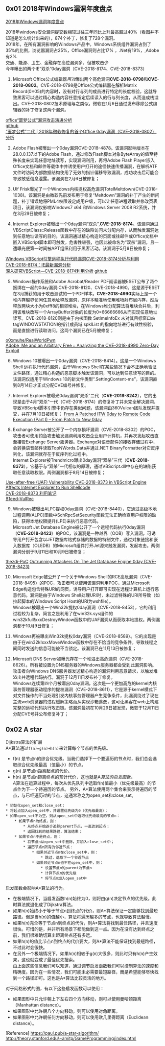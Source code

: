 ## 0x01 2018年Windows漏洞年度盘点

[2018年Windows漏洞年度盘点](https://www.freebuf.com/articles/paper/194868.html)

2018年windows安全漏洞提交数相较过往三年同比上升最高超过40%（看图并不知道是怎么统计出来的），874个补丁，修复了728个漏洞。  
2018年，在所有漏洞影响的Windows产品中，Windows系统组件漏洞占到了35%的比例，浏览器漏洞占25%，Office漏洞则占比17% ，.Net有19%，,Adobe有2%  
交通、能源、卫生、金融存在高位漏洞多，但被攻击少  
今年曝出的两个IE“双杀”0day漏洞（CVE-2018-8174、CVE-2018-8373）  


1. Microsoft Office公式编辑器*再次*曝出两个高危漏洞**CVE-2018-0798**和**CVE-2018-0802**。CVE-2018-0798是Office公式编辑器在解析Matrix Record(0×05)的内容时，没有对行与列的成员进行特定的长度校验，这就导致黑客可以通过精心构造内容任意指定后续读入的行与列长度，从而造成栈溢出。CVE-2018-0802技术原理与之类似，微软在1月9日通过发布移除公式编辑器的补丁修复这两个漏洞。 

[office“噩梦公式”漏洞攻击演进分析](https://www.anquanke.com/post/id/96409)  
[github](https://github.com/rxwx/CVE-2018-0802)  
[“噩梦公式”二代 | 2018年微软修复的首个Office 0day漏洞（CVE-2018-0802）分析](https://www.freebuf.com/vuls/159789.html)

2. Adobe Flash被曝出一个0day漏洞CVE-2018-4878。该漏洞影响版本在28.0.0.137以下的Adobe Flash，通过修改Flash脚本对象ByteArray的值至特殊长度来实现任意地址读写，实现漏洞利用，再将Adobe Flash Player嵌入Office文档和邮件等载体中并诱使用户打开的途径快速传播漏洞，在解析ATF文件时访问内部数据结构使用了无效的指针偏移导致漏洞，成功攻击后可能会导致敏感信息泄露。该漏洞在2月6日被修复； 

3. Ulf Frisk曝光了一个Windows内核提权高危漏洞TotelMeltdown(CVE-2018-1038)。该漏洞是由微软先前发布用于修复“Meltdown”漏洞的补丁产生的新问题，补丁错误地将PML4权限设定成用户级，可以让任意进程读取并修改页表项目，该漏洞仅影响Windows7 x64 和Windows Server 2008 R2系统，并在3月29日被修复； 

4. Internet Explorer被曝出一个0day漏洞“双杀”,**CVE-2018-8174**。该漏洞通过VBScriptClass::Release函数中存在的缺陷访问未分配内存，从而触发漏洞达到任意地址读写的目的。该漏洞通过精心构造的页面或往邮件或Office文档中嵌入VBScript脚本即可触发，危害性较强，也因此被命名为“双杀”漏洞，且一遭曝光便第一时间被APT组织利用于黑客活动。该漏洞于5月8日被修复； 

[Windows VBScript引擎远程执行代码漏洞CVE-2018-8174分析与利用](https://www.freebuf.com/vuls/188618.html)  
[CVE-2018-8174：IE最新漏洞分析](https://www.anquanke.com/post/id/117790)   
[深入研究VBScript—CVE-2018-8174利用分析](http://www.4hou.com/vulnerable/12410.html)
[github](https://github.com/qazbnm456/awesome-cve-poc/blob/master/CVE-2018-8174.md)  

5. Windows操作系统和Adobe Acrobat/Reader PDF阅读器被ESET公布了两个捆绑在一起的0day漏洞:CVE-2018-8120、CVE-2018-4990。这是源于ESET在3月捕获的用于攻击测试的一个PDF样本。**CVE-2018-4990**实际上是一个堆内存越界访问任意地址释放漏洞，原样本精准地使用堆喷射布局内存，然后释放两块大小为0xfff8的相邻堆块，在Windows堆分配算法将堆块合并后，利用该堆块改写一个ArrayBuffer对象的长度为0×66666666从而实现任意地址读写。CVE-2018-8120则是由于内核函数 SetImeInfoEx 未对其目标窗口站 tagWINDOWSTATION的指针成员域 spklList 的指向地址进行有效性校验，而是直接进行读取访问。这两个漏洞已在5月被修复； 

[o0xmuhe/RealWorldPwn](https://github.com/o0xmuhe/RealWorldPwn/tree/master/CVE-2018-4990)  
[Adobe, Me and an Arbitrary Free :: Analyzing the CVE-2018-4990 Zero-Day Exploit](https://srcincite.io/blog/2018/05/21/adobe-me-and-a-double-free.html)

6. Windows 10被曝出一个0day漏洞（CVE-2018-8414）。这是一个Windows Shell 远程执行代码漏洞，由于Windows Shell在某些情况下会不正确地验证文件路径，通过精心构造的恶意脚本触发该漏洞，可以达到任意读写的目的。该漏洞仅适用于Windows 10的新文件类型“.SettingContent-ms”，该漏洞直到8月14日才正式分配CVE编号并修复。 

7. Internet Explorer被曝光0day漏洞“双杀”二代（**CVE-2018-8242**），它的出现是由于4月“双杀”一代（CVE-2018-8174）的修复补丁并未完全解决漏洞，导致VBScript脚本引擎中仍存在类似问题，该漏洞由360Vulcan团队发现并提交，并在7月10日被修复； 
[From A Patched ITW 0day to Remote Code Execution (Part I) – From Patch to New 0day](http://blogs.360.cn/post/from-a-patched-itw-0day-to-remote-code-execution-part-i-from-patch-to-new-0day.html)

8. Exchange Server被公开了一个内存损坏漏洞（CVE-2018-8302）的POC，攻击者可使用钓鱼攻击触发漏洞利用攻击企业用户计算机，并再次发起攻击直至接管Exchange Server服务器。Exchange对语音邮件的接收存储过程中，会转换语音邮件读取TopNWords.Data并通过.NET BinaryFormatter对它反序列化，该漏洞就存在于反序列化过程中。  
Internet Explorer被Trendmicro曝出0day漏洞“双杀”三代（**CVE-2018-8373**），它基于与“双杀”一代相似的原理，通过VBScript.dll中存在的缺陷获取任意读取权限。两例漏洞都于8月14日被修复；

[Use-after-free (UAF) Vulnerability CVE-2018-8373 in VBScript Engine Affects Internet Explorer to Run Shellcode](https://blog.trendmicro.com/trendlabs-security-intelligence/use-after-free-uaf-vulnerability-cve-2018-8373-in-vbscript-engine-affects-internet-explorer-to-run-shellcode/)  
[CVE-2018-8373 利用笔记](https://b2ahex.github.io/blog/2018/08/29/CVE-2018-8373/index.html)  
[B1eed-VulRec](https://github.com/B1eed/VulRec/tree/master/CVE-2018-8373)

9. Windows被曝出ALPC提权0day漏洞（CVE-2018-8440），它通过高级本地过程调用(ALPC)函数中SchRpcSetSecurity函数无法正确检查用户权限的缺陷，获得本地权限提升(LPE)来执行恶意代码。  
Microsoft Jet Database Engine被公开了一个远程代码执行0day漏洞（**CVE-2018-8423**）的POC，该漏洞是一种越界（OOB）写入漏洞，可诱导用户打开包含以JET数据库格式存储的数据的特制文件，通过对象链接和嵌入数据库（OLEDB）的Microsoft组件打开Jet源来触发漏洞，发起攻击。两例漏洞分别于9月11日和10月9日被修复；

[thezdi-PoC](https://github.com/thezdi/PoC/tree/master/ZDI-18-1075)
[Outrunning Attackers On The Jet Database Engine 0day (CVE-2018-8423)](https://blog.0patch.com/2018/09/outrunning-attackers-on-jet-database.html)

10. Microsoft Edge被公开了一个关于Windows Shell的RCE高危漏洞（CVE-2018-8495）的POC，攻击者可以使用该漏洞利用POC，通过Microsoft Edge构造包含特殊URI的网页，诱导用户打开即可实现在远程计算机上运行恶意代码。漏洞是由于Windows Shell处理URI时，未过滤特殊的URI所导致（如拉起脚本的Windows Script Host的URI为wshfile）。  
Windows被曝出一个Win32k提权0day漏洞（CVE-2018-8453），它的利用过程较为复杂，简言之是利用了在win32k.sys组件的win32kfull!xxxDestroyWindow函数中的UAF漏洞从而获取本地提权。两例漏洞都于10月9日修复； 

11. Windows再被曝出Win32k提权0day漏洞（CVE-2018-8589）。它的出现是由于在win32k!xxxMoveWindow函数中存在不恰当的竞争条件，导致线程之间同时发送的信息可能被不当锁定。该漏洞已在11月13日被修复； 

12. Microsoft DNS Server被曝光存在一个堆溢出高危漏洞（CVE-2018-8626）。所有被设置为DNS服务器的Windows服务器都会受到此漏洞影响。攻击者向Windows DNS服务器发送精心构造的漏洞利用恶意请求，以触发堆溢出并远程代码执行。漏洞于12月11日发布补丁修复。  
Windows连续第四个月被曝出0day漏洞。这次是一个更加高危的kernel内核事务管理器驱动程序的提权漏洞（CVE-2018-8611），它是源于kernel模式下对文件操作的不当处理引发内核事务管理器产生竞争条件，此漏洞绕过了现在主流web浏览器的进程缓解策略而从实现沙箱逃逸，这可让黑客在web上构建完整的远程代码执行攻击链。该漏洞最初在10月29日被发现，微软于12月11日分配CVE号并公布修复补丁； 

## 0x02 A star

Dijkstra算法的扩展  
A*算法通过`f(n)=g(n)+h(n)`来计算每个节点的优先级。  
- f(n) 是节点n的综合优先级。当我们选择下一个要遍历的节点时，我们总会选取综合优先级最高（值最小）的节点。
- g(n) 是节点n距离起点的代价。
- h(n) 是节点n距离终点的预计代价，这也就是A*算法的启发函数。  
A*算法在运算过程中，每次从优先队列中选取f(n)值最小（优先级最高）的节点作为下一个待遍历的节点。
另外，A*算法使用两个集合来表示待遍历的节点，与已经遍历过的节点，这通常称之为open_set和close_set。

```
* 初始化open_set和close_set；
* 将起点加入open_set中，并设置优先级为0（优先级最高）；
* 如果open_set不为空，则从open_set中选取优先级最高的节点n：
    * 如果节点n为终点，则：
        * 从终点开始逐步追踪parent节点，一直达到起点；
        * 返回找到的结果路径，算法结束；
    * 如果节点n不是终点，则：
        * 将节点n从open_set中删除，并加入close_set中；
        * 遍历节点n所有的邻近节点：
            * 如果邻近节点m在close_set中，则：
                * 跳过，选取下一个邻近节点
            * 如果邻近节点m也不在open_set中，则：
                * 设置节点m的parent为节点n
                * 计算节点m的优先级
                * 将节点m加入open_set中
```

启发函数会影响A*算法的行为。   
- 在极端情况下，当启发函数h(n)始终为0，则将由g(n)决定节点的优先级，此时算法就退化成了Dijkstra算法。  
- 如果h(n)始终小于等于节点n到终点的代价，则A*算法保证一定能够找到最短路径。但是当h(n)的值越小，算法将遍历越多的节点，也就导致算法越慢。  
- 如果h(n)完全等于节点n到终点的代价，则A*算法将找到最佳路径，并且速度很快。可惜的是，并非所有场景下都能做到这一点。因为在没有达到终点之前，我们很难确切算出距离终点还有多远。  
- 如果h(n)的值比节点n到终点的代价要大，则A*算法不能保证找到最短路径，不过此时会很快。  
- 在另外一个极端情况下，如果h(n)相较于g(n)大很多，则此时只有h(n)产生效果，这也就变成了最佳优先搜索。  
由上面这些信息我们可以知道，通过调节启发函数我们可以控制算法的速度和精确度。因为在一些情况，我们可能未必需要最短路径，而是希望能够尽快找到一个路径即可。这也是A*算法比较灵活的地方。  

对于网格形式的图，有以下这些启发函数可以使用：  
- 如果图形中只允许朝上下左右四个方向移动，则可以使用曼哈顿距离（Manhattan distance）。  
- 如果图形中允许朝八个方向移动，则可以使用对角距离。  
- 如果图形中允许朝任何方向移动，则可以使用欧几里得距离（Euclidean distance）。         

[Reference]
https://paul.pub/a-star-algorithm/
http://theory.stanford.edu/~amitp/GameProgramming/index.html